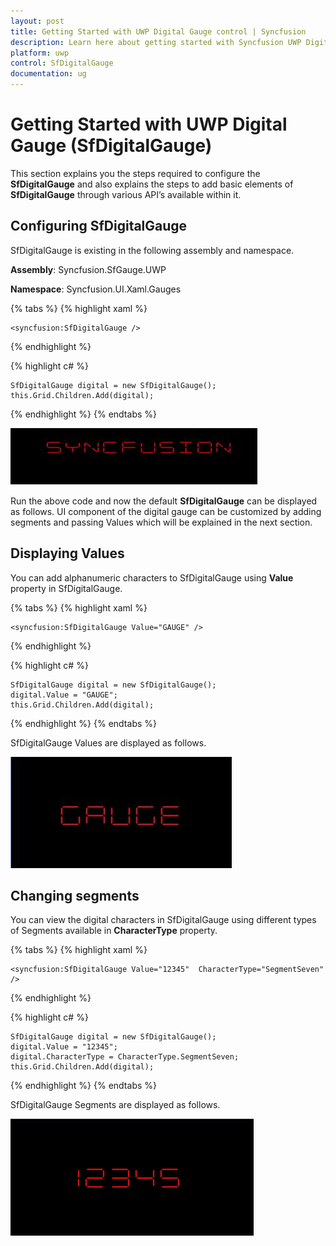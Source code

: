 ```yaml
---
layout: post
title: Getting Started with UWP Digital Gauge control | Syncfusion
description: Learn here about getting started with Syncfusion UWP Digital Gauge (SfDigitalGauge) control, its elements and more.
platform: uwp
control: SfDigitalGauge
documentation: ug
---
```


# Getting Started with UWP Digital Gauge (SfDigitalGauge)

This section explains you the steps required to configure the **SfDigitalGauge** and also explains the steps to add basic elements of **SfDigitalGauge** through various API’s available within it.

## Configuring SfDigitalGauge

SfDigitalGauge is existing in the following assembly and namespace.

**Assembly**: Syncfusion.SfGauge.UWP

**Namespace**: Syncfusion.UI.Xaml.Gauges

{% tabs %}
{% highlight xaml %}

    <syncfusion:SfDigitalGauge />

{% endhighlight %}

{% highlight c# %}

    SfDigitalGauge digital = new SfDigitalGauge();
    this.Grid.Children.Add(digital);
     
{% endhighlight %}
{% endtabs %}

![Getting-Started_img1](Getting-Started_images/Getting-Started_img1.jpeg)


Run the above code and now the default **SfDigitalGauge** can be displayed as follows. UI component of the digital gauge can be customized by adding segments and passing Values which will be explained in the next section.

## Displaying Values 

You can add alphanumeric characters to SfDigitalGauge using **Value** property in SfDigitalGauge.

{% tabs %}
{% highlight xaml %}

    <syncfusion:SfDigitalGauge Value="GAUGE" />    

{% endhighlight %}

{% highlight c# %}

    SfDigitalGauge digital = new SfDigitalGauge();
    digital.Value = "GAUGE";
    this.Grid.Children.Add(digital);

{% endhighlight %}
{% endtabs %}

SfDigitalGauge Values are displayed as follows.

![Getting-Started_img2](Getting-Started_images/Getting-Started_img2.jpeg)

## Changing segments

You can view the digital characters in SfDigitalGauge using different types of Segments available in **CharacterType** property.

{% tabs %}
{% highlight xaml %}

    <syncfusion:SfDigitalGauge Value="12345"  CharacterType="SegmentSeven" />

{% endhighlight %}

{% highlight c# %}

    SfDigitalGauge digital = new SfDigitalGauge();
    digital.Value = "12345";
    digital.CharacterType = CharacterType.SegmentSeven;
    this.Grid.Children.Add(digital);

{% endhighlight %}
{% endtabs %}

SfDigitalGauge Segments are displayed as follows.

![Getting-Started_img3](Getting-Started_images/Getting-Started_img3.jpg)
